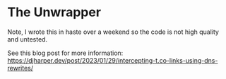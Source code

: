 # The Unwrapper

Note, I wrote this in haste over a weekend so the code is not high quality and untested.

See this blog post for more information: https://djharper.dev/post/2023/01/29/intercepting-t.co-links-using-dns-rewrites/

